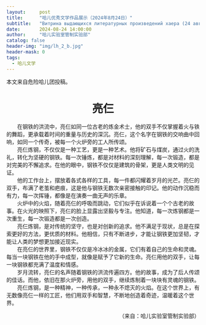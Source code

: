 ```yaml
---
layout:     post
title:      "哈儿优秀文学作品展示（2024年8月24日）"
subtitle:   "Витрина выдающихся литературных произведений хаера (24 августа 2024 г.)"
date:       2024-08-24 14:00:00
author:     "哈儿实验室管制实验部"
catalog: false
header-img: "img/lh_2_b.jpg"
header-mask: 0
tags:
  - 哈儿文学
---
```


本文来自危险哈儿团投稿。

<div style="text-align: center"><h1>亮仨</h1></div>

&emsp;&emsp;在钢铁的洪流中，亮仨如同一位古老的炼金术士，他的双手不仅掌握着火与铁的舞蹈，更承载着时间的重量与历史的深沉。亮仨，这个名字在钢铁的交响曲中回响，如同一个传奇，被每一个火炉旁的工人所传颂。  
&emsp;&emsp;亮仨炼钢，不仅仅是一种工艺，更是一种艺术。他将矿石与煤炭，通过火的洗礼，转化为坚硬的钢铁。每一次锤炼，都是对材料的深刻理解，每一次锻造，都是对完美的不懈追求。在他的眼中，钢铁不仅仅是建筑的骨架，更是人类文明的见证。  
&emsp;&emsp;他的工作台上，摆放着各式各样的工具，每一件都闪耀着岁月的光芒。亮仨的双手，布满了老茧和疤痕，这是他与钢铁无数次亲密接触的印记。他的动作沉稳而有力，每一次挥锤，都像是在演奏一曲无声的乐章。  
&emsp;&emsp;火炉中的火焰，随着亮仨的呼吸而跳动，它们似乎在诉说着一个个古老的故事。在火光的映照下，亮仨的脸上显露出坚毅与专注。他知道，每一次炼钢都是一次重生，每一次锻造都是一次创造。  
&emsp;&emsp;亮仨炼钢，是对传统的坚守，也是对创新的追求。他不满足于现状，总是在探索更好的方法，更优质的材料。他相信，只有不断进步，才能让钢铁更加坚韧，才能让人类的梦想更加接近现实。  
&emsp;&emsp;在亮仨的世界里，钢铁不仅仅是冷冰冰的金属，它们有着自己的生命和灵魂。每当一块钢铁在他的手中成型，就像是赋予了它新的生命。亮仨用他的双手，让每一块钢铁都充满了温度和情感。  
&emsp;&emsp;岁月流转，亮仨的名声随着钢铁的洪流传遍四方。他的故事，成为了后人传颂的佳话。而他，依旧在那火炉旁，用他的双手，继续炼制着一块块有灵魂的钢铁。  
&emsp;&emsp;亮仨炼钢，是一种精神，一种传承，一种永不熄灭的火焰。在这个世界上，有无数像亮仨一样的工匠，他们用双手和智慧，不断地创造着奇迹，温暖着这个世界。
<div style="text-align: right">（来自：哈儿实验室管制实验部）</div>